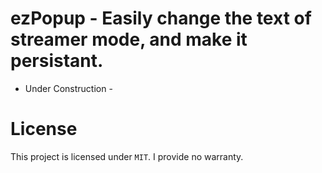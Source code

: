 # ezPopup - Easily change the text of streamer mode, and make it persistant.
- Under Construction - 
# License
This project is licensed under `MIT`. I provide no warranty.
